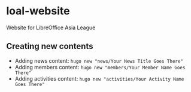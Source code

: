 # loal-website
Website for LibreOffice Asia League

## Creating new contents
- Adding news content: `hugo new "news/Your News Title Goes There"`
- Adding members content: `hugo new "members/Your Member Name Goes There"`
- Adding activities content: `hugo new "activities/Your Activity Name Goes There"`